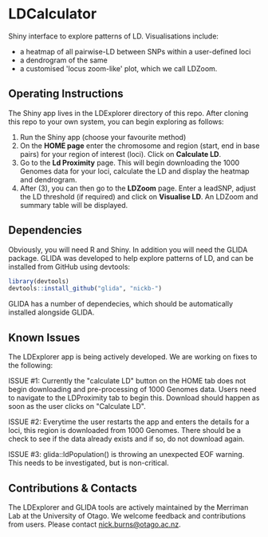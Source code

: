 # LDCalculator

Shiny interface to explore patterns of LD. Visualisations include:  

  - a heatmap of all pairwise-LD between SNPs within a user-defined loci  
  - a dendrogram of the same  
  - a customised 'locus zoom-like' plot, which we call LDZoom.  
  
## Operating Instructions  

The Shiny app lives in the LDExplorer directory of this repo. After cloning this 
repo to your own system, you can begin exploring as follows:  

  1. Run the Shiny app (choose your favourite method)  
  2. On the **HOME page** enter the chromosome and region (start, end in base pairs)
  for your region of interest (loci). Click on **Calculate LD**.  
  3. Go to the **Ld Proximity** page. This will begin downloading the 1000 Genomes
  data for your loci, calculate the LD and display the heatmap and dendrogram.  
  4. After (3), you can then go to the **LDZoom** page. Enter a leadSNP, adjust the LD threshold (if required) 
  and click on **Visualise LD**. An LDZoom and summary table will be displayed.  
  
## Dependencies  

Obviously, you will need R and Shiny. In addition you will need the GLIDA package. GLIDA was developed to help
explore patterns of LD, and can be installed from GitHub using devtools:  

```r
library(devtools)
devtools::install_github("glida", "nickb-")
```

GLIDA has a number of dependecies, which should be automatically installed alongside GLIDA.

## Known Issues  

The LDExplorer app is being actively developed. We are working on fixes to the following:  

  ISSUE #1: Currently the "calculate LD" button on the HOME tab does not begin downloading and pre-processing of 1000 Genomes data. Users need to navigate to the LDProximity tab to begin this. Download should happen as soon as the user clicks on "Calculate LD".  
  
  ISSUE #2: Everytime the user restarts the app and enters the details for a loci, this region is downloaded from 1000 Genomes. There should be a check to see if the data already exists and if so, do not download again.  
  
  ISSUE #3: glida::ldPopulation() is throwing an unexpected EOF warning. This needs to be investigated, but is non-critical.  
  
## Contributions & Contacts  

The LDExplorer and GLIDA tools are actively maintained by the Merriman Lab at the University of Otago. We welcome feedback and contributions from users. Please contact nick.burns@otago.ac.nz.  


